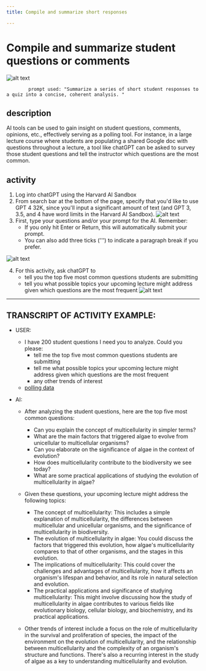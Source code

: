 ```yaml
---
title: Compile and summarize short responses

---
```


# Compile and summarize student questions or comments

![alt text](https://files.slack.com/files-pri/T0HTW3H0V-F060MBSBYS1/oue_002.png?pub_secret=a6b02a0d32)

            prompt used: "Summarize a series of short student responses to a quiz into a concise, coherent analysis. "


## description
AI tools can be used to gain insight on student questions, comments, opinions, etc., effectively serving as a polling tool. For instance, in a large lecture course where students are populating a shared Google doc with questions throughout a lecture, a tool like chatGPT can be asked to survey those student questions and tell the instructor which questions are the most common. 

## activity
1. Log into chatGPT using the Harvard AI Sandbox
2. From search bar at the bottom of the page, specify that you'd like to use GPT 4 32K, since you'll input a significant amount of text (and GPT 3, 3.5, and 4 have word limits in the Harvard AI Sandbox).
![alt text](https://files.slack.com/files-pri/T0HTW3H0V-F0612HG51ND/video_to_gif__6_..gif?pub_secret=4e1c91c9ce)
3. First, type your questions and/or your prompt for the AI. Remember: 
    * If you only hit Enter or Return, this will automatically submit your prompt. 
    * You can also add three ticks (''') to indicate a paragraph break if you prefer.

![alt text](https://files.slack.com/files-pri/T0HTW3H0V-F061KQC0G10/screenshot_2023-10-17_at_4.07.39_pm.png?pub_secret=e617eb82ee)

4. For this activity, ask chatGPT to 
    * tell you the top five most common questions students are submitting
    * tell you what possible topics your upcoming lecture might address given which questions are the most frequent
![alt text](https://files.slack.com/files-pri/T0HTW3H0V-F061YDSJHGR/video_to_gif_oct_17__1_..gif?pub_secret=6b7d3b1e6a)




--- 
## TRANSCRIPT OF ACTIVITY EXAMPLE: 
* USER: 
    * I have 200 student questions I need you to analyze. Could you please:
        * tell me the top five most common questions students are submitting
        * tell me what possible topics your upcoming lecture might address given which questions are the most frequent
        * any other trends of interest
    * [polling data](https://docs.google.com/document/d/1ZSBeSNBJDrePjLLuNI-Oag0r6Yts7FcPmhPv1y_3Bz8/edit)
        
* AI: 
    * After analyzing the student questions, here are the top five most common questions:
        * Can you explain the concept of multicellularity in simpler terms?
        * What are the main factors that triggered algae to evolve from unicellular to multicellular organisms?
        * Can you elaborate on the significance of algae in the context of evolution?
        * How does multicellularity contribute to the biodiversity we see today?
        * What are some practical applications of studying the evolution of multicellularity in algae?


    * Given these questions, your upcoming lecture might address the following topics:
        * The concept of multicellularity: This includes a simple explanation of multicellularity, the differences between multicellular and unicellular organisms, and the significance of multicellularity in biodiversity.
        * The evolution of multicellularity in algae: You could discuss the factors that triggered this evolution, how algae's multicellularity compares to that of other organisms, and the stages in this evolution.
        * The implications of multicellularity: This could cover the challenges and advantages of multicellularity, how it affects an organism's lifespan and behavior, and its role in natural selection and evolution.
        * The practical applications and significance of studying multicellularity: This might involve discussing how the study of multicellularity in algae contributes to various fields like evolutionary biology, cellular biology, and biochemistry, and its practical applications.

    * Other trends of interest include a focus on the role of multicellularity in the survival and proliferation of species, the impact of the environment on the evolution of multicellularity, and the relationship between multicellularity and the complexity of an organism's structure and functions. There's also a recurring interest in the study of algae as a key to understanding multicellularity and evolution.